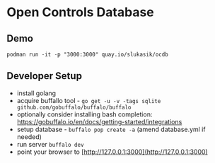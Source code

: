 # Open Controls Database

## Demo
```
podman run -it -p "3000:3000" quay.io/slukasik/ocdb
```

## Developer Setup

- install golang
- acquire buffallo tool - `go get -u -v -tags sqlite github.com/gobuffalo/buffalo/buffalo`
- optionally consider installing bash completion: https://gobuffalo.io/en/docs/getting-started/integrations
- setup database - `buffalo pop create -a` (amend database.yml if needed)
- run server `buffalo dev`
- point your browser to [http://127.0.0.1:3000](http://127.0.0.1:3000)
